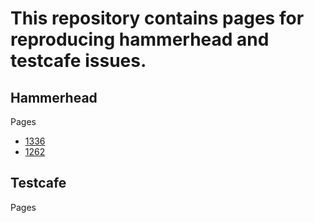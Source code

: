 # This repository contains pages for reproducing hammerhead and testcafe issues.

## Hammerhead
Pages
- [1336](hammerhead/1336/index.html)
- [1262](hammerhead/1262/index.html)

## Testcafe
Pages